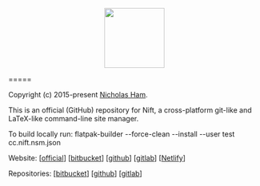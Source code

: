 <p align="center">
    <img src="https://github.com/nifty-site-manager/nsm/blob/master/nsm.png?raw=true" width='120'/>
</p>

=====

Copyright (c) 2015-present [Nicholas Ham](https://n-ham.com).

This is an official (GitHub) repository for Nift, a cross-platform git-like and LaTeX-like command-line site manager.

To build locally run:
flatpak-builder --force-clean --install --user test cc.nift.nsm.json

Website:
\[[official](https://nift.cc)\] \[[bitbucket](https://nifty-site-manager.bitbucket.io)\] \[[github](https://nifty-site-manager.github.io)\] \[[gitlab](https://nifty-site-manager.gitlab.io)\] \[[Netlify](https://nifty-site-manager.netlify.com/)\]

Repositories:
\[[bitbucket](https://bitbucket.com/nifty-site-manager/nsm)\] \[[github](https://github.com/nifty-site-manager/nsm)\] \[[gitlab](https://gitlab.com/nifty-site-manager/nsm)\]

